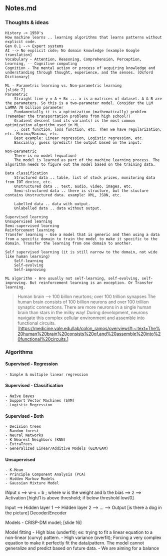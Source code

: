## __Notes.md__ 


### Thoughts & ideas 
    History -> 1950's 
    How machine learns .. learning algorithms that learns patterns without explicit code. 
    Gen 0.1 --> Expert systems 
    AI --> No explicit code; No domain knowledge [example Google translation]
    Vocabulary - Attention, Reasoning, Comprehension, Perception, Learning, -- Cognitive computing
    Cognition - The mental action or process of acquiring knowledge and understanding through thought, experience, and the senses. [Oxford Dictionary]

    ML - Parametric learning vs. Non-parametric learning 
    [slide 7]
    Parametric
        Straight line y = A + Bx ... x is a matrices of dataset. A & B are the parameters. So this is a two-parameter model. Consider the LLM LaMMA 70 billion parameter
        Fundamentally it is a optimization (mathematically) problem (remember the transportation problems from high school?)
        Gradient descent (and its variants) is the most common optimization algorithm used in ML.
        .. cost function, loss function, etc. Then we have regularization, etc. Minima/Maxima, etc.
        Best example: Linear regression, Logistic regression, etc.
        Bascially, guess (predict) the output based on the input.
        
    Non-parametric 
        There is no model (equation)
        The model is learned as part of the machine learning process. The algorithm needs to figure out the model based on the training data. 

    Data classification 
        Structured data .. table, list of stock prices, monitoring data from IOT device, etc. 
        Unstructured data .. text, audio, video, images, etc.
        Semi-structured data .. there is structure, but the stucture contains Unstructured data. example: XML, JSON, etc.

        Labelled data .. data with output.
        Unlabelled data .. data without output. 

    Supervised learning 
    Unsupervised learning 
    Semi-supervised learning
    Reinforcement learning
    Transfer learning - Use a model that is generic and then using a data from a specific domain to train the model to make it specific to the domain. Transfer the learning from one domain to another.

    Self supervised learning (it is still narrow to the domain, not wide like human learning) 
        Self-learning
        Self-evolving
        Self-improving

    ML algorithm - Are usually not self-learning, self-evolving, self-improving. But reinforcement learning is an exception. Or Transfer learning.

> Human brain --> 100 billon neurtons; over 100 trillion synapses
The human brain consists of 100 billion neurons and over 100 trillion synaptic connections. There are more neurons in a single human brain than stars in the milky way! During development, neurons navigate this complex cellular environment and assemble into functional circuits.
[https://medicine.yale.edu/lab/colon_ramos/overview/#:~:text=The%20human%20brain%20consists%20of,and%20assemble%20into%20functional%20circuits.]

### Algorithms
#### Supervised - Regression 
    - Simple & multiple linear regression 

#### Supervised - Classification 
    - Naïve Bayes 
    - Support Vector Machines (SVM)
    - Logistic Regression

#### Supervised - Both 
    - Decision trees
    - Random forest 
    - Neural Networks 
    - K Nearest Neighbors (KNN)
    - ExtraTrees
    - Generalized Linear/Additive Models (GLM/GAM)

#### Unsupervised
    - K-Mean 
    - Principle Component Analysis (PCA)
    - Hidden Markov Models
    - Gaussian Mixture Model

INput x ==> w-x + b ; where w is the weight and b the bias ==> z ==> Activation [high/1 is above threshold; if below threshold low/0]

Input --> Hidden layer 1 --> Hidden layer 2 --> ... --> Output [is there a dog in the picture]
Decoder/Encoder 

Models - CRISP-DM model; [slide 16]

Model fitting 
    - High bias (underfit); ex: trying to fit a linear equation to a non-linear (curvy) pattern. 
    - High variance (overfit); Forcing a very complex equation to make it perfectly fit the data/pattern. The model cannot generalize and predict based on future data. 
    - We are aiming for a balance 


